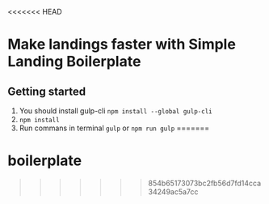 <<<<<<< HEAD
# Make landings faster with Simple Landing Boilerplate

## Getting started
1. You should install gulp-cli `npm install --global gulp-cli`
2. `npm install`
3. Run commans in terminal `gulp` or `npm run gulp`
=======
# boilerplate
>>>>>>> 854b65173073bc2fb56d7fd14cca34249ac5a7cc
